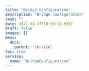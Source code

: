 ```yaml
---
title: "Bridge Configuration"
description: "Bridge Configuration"
lead: ""
date: 2021-04-17T18:50:12.026Z
draft: false
images: []
menu:
  docs:
    parent: "service"
toc: true
service:
  name: "BridgeConfiguration"
---
```

